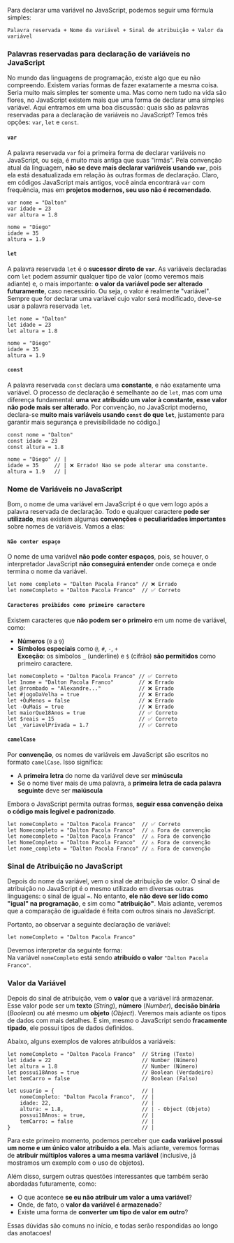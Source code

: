 Para declarar uma variável no JavaScript, podemos seguir uma fórmula simples:

`Palavra reservada + Nome da variável + Sinal de atribuição + Valor da variável`

### Palavras reservadas para declaração de variáveis no JavaScript

No mundo das linguagens de programação, existe algo que eu não compreendo. Existem varias formas de fazer exatamente a mesma coisa. Seria muito mais simples ter somente uma. Mas como nem tudo na vida são flores, no JavaScript existem mais que uma forma de declarar uma simples variável. Aqui entramos em uma boa discussão: quais são as palavras reservadas para a declaração de variáveis no JavaScript? Temos três opções: `var`, `let` e `const`.

#### `var`
A palavra reservada `var` foi a primeira forma de declarar variáveis no JavaScript, ou seja, é muito mais antiga que suas "irmãs". Pela convenção atual da linguagem, **não se deve mais declarar variáveis usando `var`**, pois ela está desatualizada em relação às outras formas de declaração. Claro, em códigos JavaScript mais antigos, você ainda encontrará `var` com frequência, mas em **projetos modernos, seu uso não é recomendado**.

```
var nome = "Dalton"
var idade = 23
var altura = 1.8

nome = "Diego"
idade = 35
altura = 1.9
```

#### `let`
A palavra reservada `let` é o **sucessor direto de `var`**. As variáveis declaradas com `let` podem assumir qualquer tipo de valor (como veremos mais adiante) e, o mais importante: **o valor da variável pode ser alterado futuramente**, caso necessário. Ou seja, o valor é realmente "variável". Sempre que for declarar uma variável cujo valor será modificado, deve-se usar a palavra reservada `let`.

```
let nome = "Dalton"
let idade = 23
let altura = 1.8

nome = "Diego"
idade = 35
altura = 1.9
```

#### `const`
A palavra reservada `const` declara uma **constante**, e não exatamente uma variável. O processo de declaração é semelhante ao de `let`, mas com uma diferença fundamental: **uma vez atribuído um valor à constante, esse valor não pode mais ser alterado**. Por convenção, no JavaScript moderno, declara-se **muito mais variáveis usando `const` do que `let`**, justamente para garantir mais segurança e previsibilidade no código.]

```
const nome = "Dalton"
const idade = 23
const altura = 1.8

nome = "Diego" // |
idade = 35     // | ❌ Errado! Nao se pode alterar uma constante.
altura = 1.9   // |
```

### Nome de Variáveis no JavaScript

Bom, o nome de uma variável em JavaScript é o que vem logo após a palavra reservada de declaração. Todo e qualquer caractere **pode ser utilizado**, mas existem algumas **convenções** e **peculiaridades importantes** sobre nomes de variáveis. Vamos a elas:

#### `Não conter espaço`
O nome de uma variável **não pode conter espaços**, pois, se houver, o interpretador JavaScript **não conseguirá entender** onde começa e onde termina o nome da variável.

```
let nome completo = "Dalton Pacola Franco" // ❌ Errado
let nomeCompleto = "Dalton Pacola Franco"  // ✅ Correto
```

#### `Caracteres proibidos como primeiro caractere`
Existem caracteres que **não podem ser o primeiro** em um nome de variável, como:

- **Números** (`0` a `9`)
- **Símbolos especiais** como `@`, `#`, `-`, `+`  
    **Exceção**: os símbolos `_` (underline) e `$` (cifrão) **são permitidos** como primeiro caractere.

```
let nomeCompleto = "Dalton Pacola Franco" // ✅ Correto
let 1nome = "Dalton Pacola Franco"        // ❌ Errado
let @rrombado = "Alexandre..."            // ❌ Errado
let #jogoDaVelha = true                   // ❌ Errado
let +OuMenos = false                      // ❌ Errado
let -OuMais = true                        // ❌ Errado
let maiorQue18Anos = true                 // ✅ Correto
let $reais = 15                           // ✅ Correto
let _variavelPrivada = 1.7                // ✅ Correto
```

#### `camelCase`
Por **convenção**, os nomes de variáveis em JavaScript são escritos no formato `camelCase`. Isso significa:

- A **primeira letra** do nome da variável deve ser **minúscula**
- Se o nome tiver mais de uma palavra, a **primeira letra de cada palavra seguinte** deve ser **maiúscula**

Embora o JavaScript permita outras formas, **seguir essa convenção deixa o código mais legível e padronizado**.

```
let nomeCompleto = "Dalton Pacola Franco"  // ✅ Correto
let Nomecompleto = "Dalton Pacola Franco"  // ⚠️ Fora de convenção
let nomecompleto = "Dalton Pacola Franco"  // ⚠️ Fora de convenção
let NomeCompleto = "Dalton Pacola Franco"  // ⚠️ Fora de convenção
let nome_completo = "Dalton Pacola Franco" // ⚠️ Fora de convenção
```


### Sinal de Atribuição no JavaScript

Depois do nome da variável, vem o sinal de atribuição de valor. O sinal de atribuição no JavaScript é o mesmo utilizado em diversas outras linguagens: o sinal de igual `=`.  No entanto, **ele não deve ser lido como "igual" na programação**, e sim como **"atribuição"**.  Mais adiante, veremos que a comparação de igualdade é feita com outros sinais no JavaScript.

Portanto, ao observar a seguinte declaração de variável:

```
let nomeCompleto = "Dalton Pacola Franco"
```
Devemos interpretar da seguinte forma:  
Na variável `nomeCompleto` está sendo **atribuído o valor** `"Dalton Pacola Franco"`.


### Valor da Variável

Depois do sinal de atribuição, vem o **valor** que a variável irá armazenar.  
Esse valor pode ser um **texto** (_String_), **número** (_Number_), **decisão binária** (_Boolean_) ou até mesmo um **objeto** (_Object_). Veremos mais adiante os tipos de dados com mais detalhes. E sim, mesmo o JavaScript sendo **fracamente tipado**, ele possui tipos de dados definidos.

Abaixo, alguns exemplos de valores atribuídos a variáveis:
```
let nomeCompleto = "Dalton Pacola Franco"  // String (Texto)
let idade = 22                             // Number (Número)
let altura = 1.8                           // Number (Número)
let possui18Anos = true                    // Boolean (Verdadeiro)
let temCarro = false                       // Boolean (Falso)

let usuario = {                            // |
	nomeCompleto: "Dalton Pacola Franco",  // |
	idade: 22,                             // |
	altura: = 1.8,                         // | - Object (Objeto)
	possui18Anos: = true,                  // |
	temCarro: = false                      // |
}                                          // |
``` 


Para este primeiro momento, podemos perceber que **cada variável possui um nome e um único valor atribuído a ela**. Mais adiante, veremos formas de **atribuir múltiplos valores a uma mesma variável** (inclusive, já mostramos um exemplo com o uso de objetos).

Além disso, surgem outras questões interessantes que também serão abordadas futuramente, como:

- O que acontece **se eu não atribuir um valor a uma variável**?
- Onde, de fato, o **valor da variável é armazenado**?
- Existe uma forma de **converter um tipo de valor em outro**?

Essas dúvidas são comuns no início, e todas serão respondidas ao longo das anotacoes!